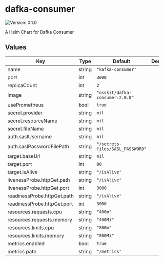 # dafka-consumer

![Version: 0.1.0](https://img.shields.io/badge/Version-0.1.0-informational?style=flat-square)

A Helm Chart for Dafka Consumer

## Values

| Key | Type | Default | Description |
|-----|------|---------|-------------|
| name | string | `"kafka-consumer"` |  |
| port | int | `3000` |  |
| replicaCount | int | `2` |  |
| image | string | `"osskit/dafka-consumer:2.0.0"` |  |
| usePrometheus | bool | `true` |  |
| secret.provider | string | `nil` |  |
| secret.resourceName | string | `nil` |  |
| secret.fileName | string | `nil` |  |
| auth.saslUsername | string | `nil` |  |
| auth.saslPasswordFilePath | string | `"/secrets-files/SASL_PASSWORD"` |  |
| target.baseUrl | string | `nil` |  |
| target.port | int | `80` |  |
| target.isAlive | string | `"/isAlive"` |  |
| livenessProbe.httpGet.path | string | `"/isAlive"` |  |
| livenessProbe.httpGet.port | int | `3000` |  |
| readinessProbe.httpGet.path | string | `"/isAlive"` |  |
| readinessProbe.httpGet.port | int | `3000` |  |
| resources.requests.cpu | string | `"400m"` |  |
| resources.requests.memory | string | `"400Mi"` |  |
| resources.limits.cpu | string | `"800m"` |  |
| resources.limits.memory | string | `"800Mi"` |  |
| metrics.enabled | bool | `true` |  |
| metrics.path | string | `"/metrics"` |  |

